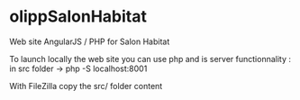 # olippSalonHabitat

Web site AngularJS / PHP for Salon Habitat

To launch locally the web site you can use php and is server functionnality :
in src folder ->
php -S localhost:8001

With FileZilla copy the src/ folder  content
